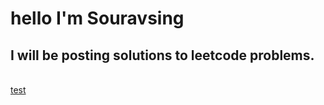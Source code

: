 # hello I'm Souravsing
## I will be posting solutions to leetcode problems.
<br>
<a href="1.html">test</a>
